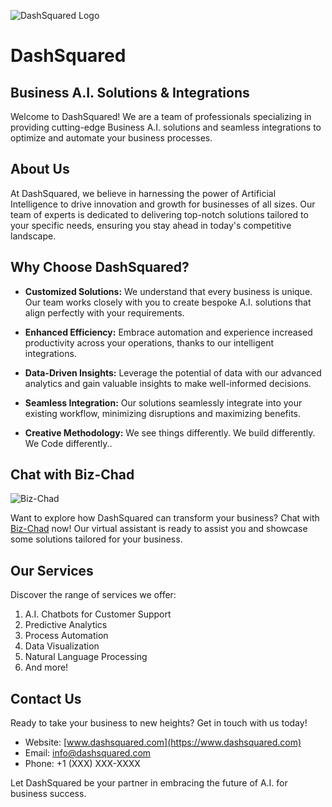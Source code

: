 ![DashSquared Logo](https://example.com/DashSquared_Logo.svg)

# DashSquared 
## Business A.I. Solutions & Integrations


Welcome to DashSquared! We are a team of professionals specializing in providing cutting-edge Business A.I. solutions and seamless integrations to optimize and automate your business processes.

## About Us

At DashSquared, we believe in harnessing the power of Artificial Intelligence to drive innovation and growth for businesses of all sizes. Our team of experts is dedicated to delivering top-notch solutions tailored to your specific needs, ensuring you stay ahead in today's competitive landscape.

## Why Choose DashSquared?

- **Customized Solutions:** We understand that every business is unique. Our team works closely with you to create bespoke A.I. solutions that align perfectly with your requirements.

- **Enhanced Efficiency:** Embrace automation and experience increased productivity across your operations, thanks to our intelligent integrations.

- **Data-Driven Insights:** Leverage the potential of data with our advanced analytics and gain valuable insights to make well-informed decisions.

- **Seamless Integration:** Our solutions seamlessly integrate into your existing workflow, minimizing disruptions and maximizing benefits.

- **Creative Methodology:** We see things differently. We build differently. We Code differently..

## Chat with Biz-Chad

![Biz-Chad](https://example.com/Biz-Chad_Animated.gif)

Want to explore how DashSquared can transform your business? Chat with [Biz-Chad](https://nextjs-landing-green.vercel.app/) now! Our virtual assistant is ready to assist you and showcase some solutions tailored for your business.

## Our Services

Discover the range of services we offer:

1. A.I. Chatbots for Customer Support
2. Predictive Analytics
3. Process Automation
4. Data Visualization
5. Natural Language Processing
6. And more!

## Contact Us

Ready to take your business to new heights? Get in touch with us today!

- Website: [www.dashsquared.com](https://www.dashsquared.com)
- Email: info@dashsquared.com
- Phone: +1 (XXX) XXX-XXXX

Let DashSquared be your partner in embracing the future of A.I. for business success.
